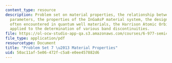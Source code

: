 ```yaml
---
content_type: resource
description: Problem set on material properties, the relationship between material
  parameters, the properties of the InGaAsP material system, the design trade-off
  often encountered in quantum well materials, the Harrison Atomic Orbital theory
  applied to the determination of various band discontinuities.
file: https://ol-ocw-studio-app-qa.s3.amazonaws.com/courses/6-977-semiconductor-optoelectronics-theory-and-design-fall-2002/50ac11af5e06472fc5a8e0ee457882d6_ps7.pdf
file_type: application/pdf
resourcetype: Document
title: "Problem Set 7 \u2013 Material Properties"
uid: 50ac11af-5e06-472f-c5a8-e0ee457882d6
---
```

